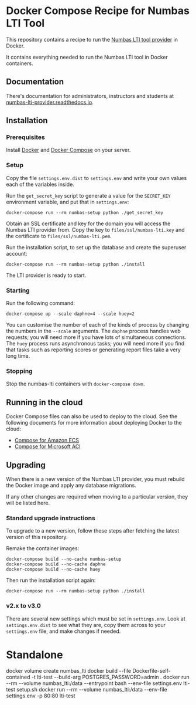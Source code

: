 # Docker Compose Recipe for Numbas LTI Tool

This repository contains a recipe to run the [Numbas LTI tool provider](https://numbas-lti-provider.readthedocs.io/en/latest/) in Docker.

It contains everything needed to run the Numbas LTI tool in Docker containers.

## Documentation

There's documentation for administrators, instructors and students at [numbas-lti-provider.readthedocs.io](https://numbas-lti-provider.readthedocs.io/).

## Installation

### Prerequisites

Install [Docker](https://docs.docker.com/engine/install/) and [Docker Compose](https://docs.docker.com/compose/install/) on your server.

### Setup

Copy the file `settings.env.dist` to `settings.env` and write your own values each of the variables inside.

Run the `get_secret_key` script to generate a value for the `SECRET_KEY` environment variable, and put that in `settings.env`:

```
docker-compose run --rm numbas-setup python ./get_secret_key
```

Obtain an SSL certificate and key for the domain you will access the Numbas LTI provider from. Copy the key to `files/ssl/numbas-lti.key` and the certificate to `files/ssl/numbas-lti.pem`.

Run the installation script, to set up the database and create the superuser account:

```
docker-compose run --rm numbas-setup python ./install
```

The LTI provider is ready to start.

### Starting

Run the following command:

```
docker-compose up --scale daphne=4 --scale huey=2
```

You can customise the number of each of the kinds of process by changing the numbers in the `--scale` arguments.
The `daphne` process handles web requests; you will need more if you have lots of simultaneous connections.
The `huey` process runs asynchronous tasks; you will need more if you find that tasks such as reporting scores or generating report files take a very long time.

### Stopping

Stop the numbas-lti containers with `docker-compose down`.

## Running in the cloud

Docker Compose files can also be used to deploy to the cloud. See the following documents for more information about deploying Docker to the cloud:

- [Compose for Amazon ECS](https://docs.docker.com/engine/context/ecs-integration/)
- [Compose for Microsoft ACI](https://docs.docker.com/engine/context/aci-integration/)

## Upgrading

When there is a new version of the Numbas LTI provider, you must rebuild the Docker image and apply any database migrations.

If any other changes are required when moving to a particular version, they will be listed here.

### Standard upgrade instructions

To upgrade to a new version, follow these steps after fetching the latest version of this repository.

Remake the container images:

```
docker-compose build --no-cache numbas-setup
docker-compose build --no-cache daphne
docker-compose build --no-cache huey
```

Then run the installation script again:

```
docker-compose run --rm numbas-setup python ./install
```

### v2.x to v3.0

There are several new settings which must be set in `settings.env`.
Look at `settings.env.dist` to see what they are, copy them across to your `settings.env` file, and make changes if needed.

# Standalone

docker volume create numbas_lti
docker build --file Dockerfile-self-contained -t lti-test --build-arg POSTGRES_PASSWORD=admin .
docker run --rm --volume numbas_lti:/data --entrypoint bash --env-file settings.env lti-test setup.sh
docker run --rm --volume numbas_lti:/data --env-file settings.env -p 80:80 lti-test
